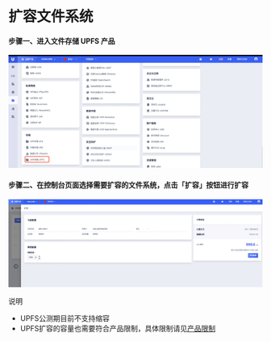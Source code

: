 # 扩容文件系统

#### 步骤一、进入文件存储 UPFS 产品

![](/images/upfs_guide/create1.png)

#### 步骤二、在控制台页面选择需要扩容的文件系统，点击「扩容」按钮进行扩容

![](/images/upfs_guide/extend1.png)

说明
- UPFS公测期目前不支持缩容
- UPFS扩容的容量也需要符合产品限制，具体限制请见[产品限制](/upfs/upfs_manual_instruction/limit)
